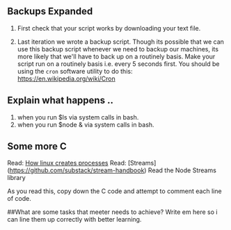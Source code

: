 ## Backups Expanded

1. First check that your script works by downloading your text file.

2. Last iteration we wrote a backup script. Though its possible that we can use this backup script whenever we need to backup our machines, its more likely that we'll have to back up on a routinely basis. Make your script run on a routinely basis i.e. every 5 seconds first. You should be using the `cron` software utility to do this: https://en.wikipedia.org/wiki/Cron

## Explain what happens ..
1. when you run $ls via system calls in bash. 
2. when you run $node & via system calls in bash.

## Some more C
Read: [How linux creates processes](https://brandonwamboldt.ca/how-linux-creates-processes-1528/)
Read: [Streams] (https://github.com/substack/stream-handbook)
Read the Node Streams library

As you read this, copy down the C code and attempt to comment each line of code.

##What are some tasks that meeter needs to achieve?
Write em here so i can line them up correctly with better learning.

